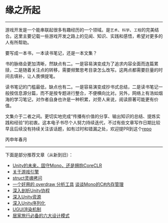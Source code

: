 # 缘之所起

---

游戏开发是一个能串联起很多有趣经历的一个领域。是`艺术`、`科学`、`工程`的完美结合。这里主要记载一些游戏开发之路上的见闻、知识、实践和感悟，希望对更多的人有所帮助。

要写成一本书，一本读书笔记，还是一本文集？

书的脉络会更加清晰，然缺点有二。一是容易演变成为了追求内容全面而连篇累牍，二是随着关注点的转移，需要频繁思考目录怎么改写。这两点都需要巨量的时间去填补，让人畏惧提笔。

读书笔记的门槛最低，缺点也有二。一是容易演变成抄书式总结，二是读书笔记一般按信息源分篇，而不是按专题进行整合，不便横向比对。另外，网络上有浩如烟海的学习笔记，对作者自身也许是一种积累，对旁人来说，阅读原著可能更有价值。

文集介于二者之间。更切实地完成“传播有价值的分享、输出知识的总结、提炼实践和经验”的初衷。这本电子书尽个人努力持续迭代，不过有些文章写作日期比较早且后续没有持续关注该话题，如有过时和错漏之处，欢迎提PR到这个[repo](https://github.com/jonyzhao/BookOfGameDev)

丙申年春月

---

下面是部分推荐文章（从新到旧）：
- [Unity的未来，固守Mono，还是拥抱CoreCLR](GamePlay/Unity/MonoOrCLR.md)
- [关于游戏引擎](GameEngine/AboutGameEngine.md)
- [struct灵魂拷问](DotNet/dotNetStructQuestions.md)
- [一个好用的 overdraw 分析工具](GamePlay/Unity/PerformanceOptimizition/CreateUsefulOverdrawIndicator.md)
[谈谈Mono的C\#内存管理](GamePlay/Unity/Asset/DiveIntoMonoMemory.md)
- [深入剖析Unity协程](GamePlay/Unity/Coroutine/DiveIntoUnityCoroutine.md)
- [深入Unity资源](GamePlay/Unity/Asset/DiveIntoUnityAsset.md)
- [深入Unity序列化](GamePlay/Unity/Asset/DiveIntoUnitySerialization.md)
- [UGUI渲染机制](GamePlay/Unity/UGUI/UGUIRenderSystem.md)
- [居家旅行必备的六大设计模式](GamePlay/Pattern/CommonPatternsCollection.md)
